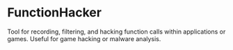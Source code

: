 FunctionHacker
==============

Tool for recording, filtering, and hacking function calls within applications or games. Useful for game hacking or malware analysis.
